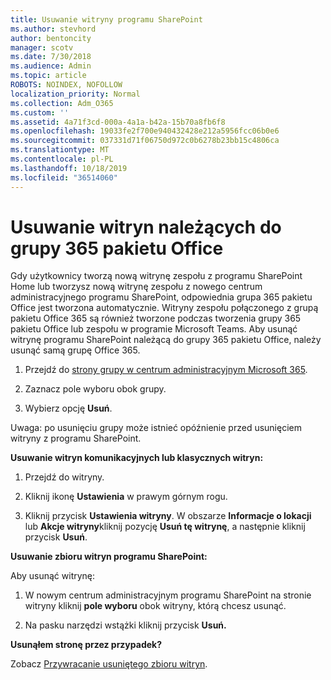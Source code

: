 ```yaml
---
title: Usuwanie witryny programu SharePoint
ms.author: stevhord
author: bentoncity
manager: scotv
ms.date: 7/30/2018
ms.audience: Admin
ms.topic: article
ROBOTS: NOINDEX, NOFOLLOW
localization_priority: Normal
ms.collection: Adm_O365
ms.custom: ''
ms.assetid: 4a71f3cd-000a-4a1a-b42a-15b70a8fb6f8
ms.openlocfilehash: 19033fe2f700e940432428e212a5956fcc06b0e6
ms.sourcegitcommit: 037331d71f06750d972c0b6278b23bb15c4806ca
ms.translationtype: MT
ms.contentlocale: pl-PL
ms.lasthandoff: 10/18/2019
ms.locfileid: "36514060"
---
```

# <a name="delete-sites-that-belong-to-an-office-365-group"></a>Usuwanie witryn należących do grupy 365 pakietu Office

Gdy użytkownicy tworzą nową witrynę zespołu z programu SharePoint Home lub tworzysz nową witrynę zespołu z nowego centrum administracyjnego programu SharePoint, odpowiednia grupa 365 pakietu Office jest tworzona automatycznie. Witryny zespołu połączonego z grupą pakietu Office 365 są również tworzone podczas tworzenia grupy 365 pakietu Office lub zespołu w programie Microsoft Teams. Aby usunąć witrynę programu SharePoint należącą do grupy 365 pakietu Office, należy usunąć samą grupę Office 365. 
  
1. Przejdź do [strony grupy w centrum administracyjnym Microsoft 365](https://portal.office.com/adminportal/home#/groups).
    
2. Zaznacz pole wyboru obok grupy.
    
3. Wybierz opcję **Usuń**.
    
Uwaga: po usunięciu grupy może istnieć opóźnienie przed usunięciem witryny z programu SharePoint.
  
**Usuwanie witryn komunikacyjnych lub klasycznych witryn:**

1. Przejdź do witryny.
  
2. Kliknij ikonę **Ustawienia** w prawym górnym rogu. 
  
3. Kliknij przycisk **Ustawienia witryny**. W obszarze **Informacje o lokacji** lub **Akcje witryny**kliknij pozycję **Usuń tę witrynę**, a następnie kliknij przycisk **Usuń**.
  
**Usuwanie zbioru witryn programu SharePoint:**

Aby usunąć witrynę:
  
1. W nowym centrum administracyjnym programu SharePoint na stronie witryny kliknij **pole wyboru** obok witryny, którą chcesz usunąć. 
    
2. Na pasku narzędzi wstążki kliknij przycisk **Usuń.**
    
**Usunąłem stronę przez przypadek?**

Zobacz [Przywracanie usuniętego zbioru witryn](https://go.microsoft.com/fwlink/?linkid=867660).
  

